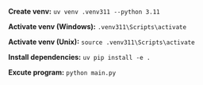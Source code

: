 **Create venv:**
`uv venv .venv311 --python 3.11`

**Activate venv (Windows):**
`.venv311\Scripts\activate`

**Activate venv (Unix):**
`source .venv311\Scripts\activate`

**Install dependencies:**
`uv pip install -e .`

**Excute program:**
`python main.py`